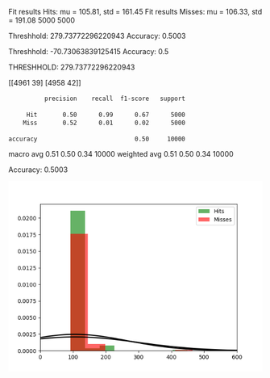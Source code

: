 Fit results Hits: mu = 105.81,  std = 161.45
Fit results Misses: mu = 106.33,  std = 191.08
5000
5000

Threshhold:  279.73772296220943 
Accuracy:  0.5003

Threshhold:  -70.73063839125415 
Accuracy:  0.5


THRESHHOLD:  279.73772296220943

 [[4961   39]
 [4958   42]] 

              precision    recall  f1-score   support

         Hit       0.50      0.99      0.67      5000
        Miss       0.52      0.01      0.02      5000

    accuracy                           0.50     10000
   macro avg       0.51      0.50      0.34     10000
weighted avg       0.51      0.50      0.34     10000

Accuracy:  0.5003

![image](Figure_1.png)